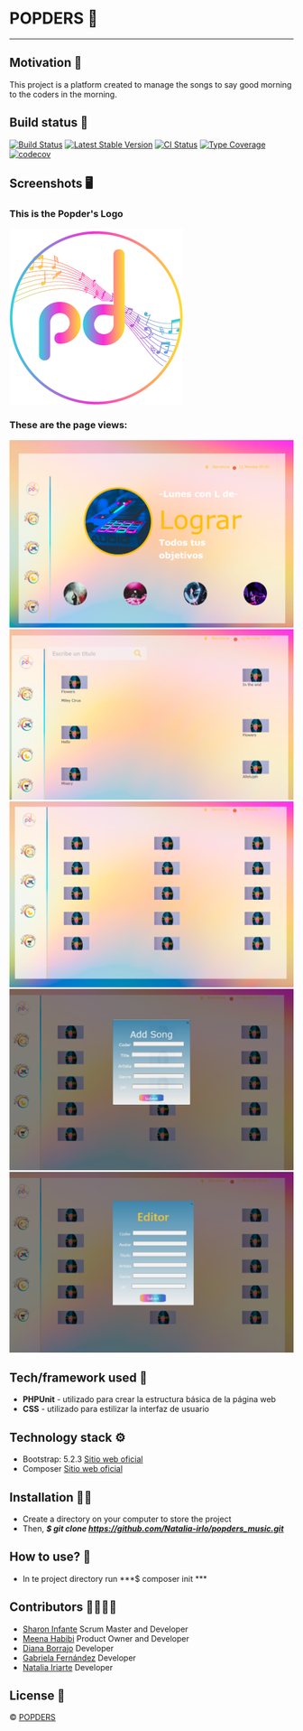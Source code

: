 # POPDERS :musical_score:
***
## Motivation :brain:
This project is a platform created to manage the songs to say good morning to the coders in the morning.

## Build status :page_facing_up:
[![Build Status](https://travis-ci.org/user/repo.svg?branch=master)](https://github.com/Natalia-irlo/popders_music.git)
[![Latest Stable Version](https://poser.pugx.org/phpunit/phpunit/v/stable.png)](https://github.com/Natalia-irlo/popders_music.git)
[![CI Status](https://github.com/sebastianbergmann/phpunit/workflows/CI/badge.svg)](https://github.com/Natalia-irlo/popders_music.git)
[![Type Coverage](https://shepherd.dev/github/sebastianbergmann/phpunit/coverage.svg)](https://github.com/Natalia-irlo/popders_music.git)
[![codecov](https://codecov.io/gh/sebastianbergmann/phpunit/branch/main/graph/badge.svg)](https://github.com/Natalia-irlo/popders_music.git)

## Screenshots :desktop_computer:
### This is the Popder's Logo
![This is an image](./frontend/assets/icons/logo-popCoder-multicolor.png)
### These are the page views:
![This is an image](./frontend/assets/img/home.png)
![This is an image](./frontend/assets/img/list.png)
![This is an image](./frontend/assets/img/table.png)
![This is an image](./frontend/assets/img/addsong.png)
![This is an image](./frontend/assets/img/editor.png)

## Tech/framework used :electric_plug:
* **PHPUnit** - utilizado para crear la estructura básica de la página web
* **CSS** - utilizado para estilizar la interfaz de usuario

## Technology stack :gear:
* Bootstrap: 5.2.3 [Sitio web oficial](https://getbootstrap.com/)
* Composer [Sitio web oficial](https://getcomposer.org/)

## Installation :mechanic:
* Create a directory on your computer to store the project
* Then, ***$ git clone https://github.com/Natalia-irlo/popders_music.git***

## How to use? :key:
* In te project directory run ***$ composer init ***

## Contributors :family_woman_woman_girl_girl:
* [Sharon Infante](https://github.com/SharonInfante) Scrum Master and Developer
* [Meena Habibi](https://github.com/123meena-git) Product Owner and Developer
* [Diana Borrajo](https://github.com/Dianab177) Developer
* [Gabriela Fernández](https://github.com/gabyfdez90) Developer
* [Natalia Iriarte](https://github.com/Natalia-irlo) Developer

## License :closed_lock_with_key:
© [POPDERS](http://www.popders.es/)